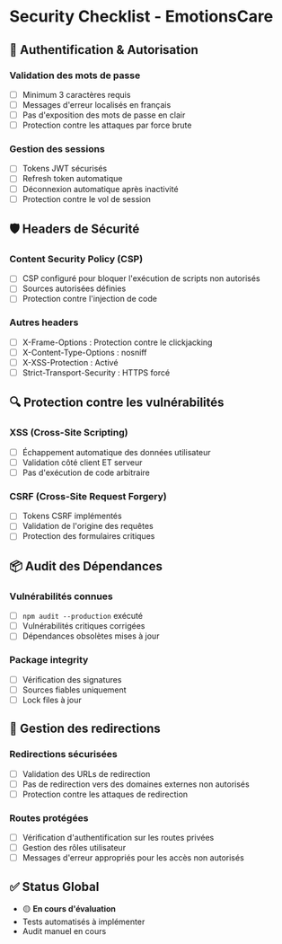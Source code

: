 
# Security Checklist - EmotionsCare

## 🔐 Authentification & Autorisation

### Validation des mots de passe
- [ ] Minimum 3 caractères requis
- [ ] Messages d'erreur localisés en français
- [ ] Pas d'exposition des mots de passe en clair
- [ ] Protection contre les attaques par force brute

### Gestion des sessions
- [ ] Tokens JWT sécurisés
- [ ] Refresh token automatique
- [ ] Déconnexion automatique après inactivité
- [ ] Protection contre le vol de session

## 🛡️ Headers de Sécurité

### Content Security Policy (CSP)
- [ ] CSP configuré pour bloquer l'exécution de scripts non autorisés
- [ ] Sources autorisées définies
- [ ] Protection contre l'injection de code

### Autres headers
- [ ] X-Frame-Options : Protection contre le clickjacking
- [ ] X-Content-Type-Options : nosniff
- [ ] X-XSS-Protection : Activé
- [ ] Strict-Transport-Security : HTTPS forcé

## 🔍 Protection contre les vulnérabilités

### XSS (Cross-Site Scripting)
- [ ] Échappement automatique des données utilisateur
- [ ] Validation côté client ET serveur
- [ ] Pas d'exécution de code arbitraire

### CSRF (Cross-Site Request Forgery)
- [ ] Tokens CSRF implémentés
- [ ] Validation de l'origine des requêtes
- [ ] Protection des formulaires critiques

## 📦 Audit des Dépendances

### Vulnérabilités connues
- [ ] `npm audit --production` exécuté
- [ ] Vulnérabilités critiques corrigées
- [ ] Dépendances obsolètes mises à jour

### Package integrity
- [ ] Vérification des signatures
- [ ] Sources fiables uniquement
- [ ] Lock files à jour

## 🔗 Gestion des redirections

### Redirections sécurisées
- [ ] Validation des URLs de redirection
- [ ] Pas de redirection vers des domaines externes non autorisés
- [ ] Protection contre les attaques de redirection

### Routes protégées
- [ ] Vérification d'authentification sur les routes privées
- [ ] Gestion des rôles utilisateur
- [ ] Messages d'erreur appropriés pour les accès non autorisés

## ✅ Status Global
- 🟡 **En cours d'évaluation**
- Tests automatisés à implémenter
- Audit manuel en cours
